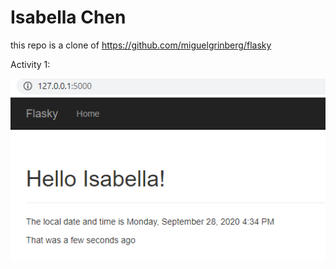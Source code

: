 # Isabella Chen
this repo is a clone of https://github.com/miguelgrinberg/flasky

Activity 1:

![activity1](./activity1.png)
